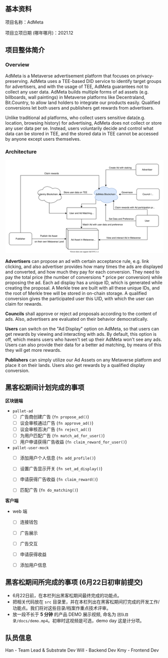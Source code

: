 ## 基本资料

项目名称：AdMeta

项目立项日期 (哪年哪月)：2021.12

## 项目整体简介

### Overview

AdMeta is a Metaverse advertisement platform that focuses on privacy-preserving. AdMeta uses a TEE-based DID service to identify target groups for advertisers, and with the usage of TEE, AdMeta guarantees not to collect any user data. AdMeta builds multiple forms of ad assets (e.g. billboards, wall paintings) in Metaverse platforms like Decentraland, Bit.Country, to allow land holders to integrate our products easily. Qualified conversions let both users and publishers get rewards from advertisers. 

Unlike traditional ad platforms, who collect users sensitive data(e.g. location, browsing history) for advertising, AdMeta does not collect or store any user data per se. Instead, users voluntarily decide and control what data can be stored in TEE, and the stored data in TEE cannot be accessed by anyone except users themselves.

### Architecture

![AdMeta Architecture](https://raw.githubusercontent.com/h4n0/gists/master/admeta/admeta_architecture.svg)

**Advertisers** can propose an ad with certain acceptance rule, e.g. link clicking, and also advertiser provides how many times the ads are displayed and converted, and how much they pay for each conversion. They need to pay the total price (the number of conversions * price per conversion) while proposing the ad. Each ad display has a unique ID, which is generated while creating the proposal. A Merkle tree are built with all these unique IDs, and the root of Merkle tree will be stored in on-chain storage. A qualified conversion gives the participated user this UID, with which the user can claim for rewards.

**Councils** shall approve or reject ad proposals according to the content of ads. Also, advertisers are evaluated on their behavior democratically.

**Users** can switch on the "Ad Display" option on AdMeta, so that users can get rewards by viewing and interacting with ads. By default, this option is off, which means users who haven't set up their AdMeta won't see any ads. Users can also provide their data for a better ad matching, by means of this they will get more rewards.

**Publishers** can simply utilize our Ad Assets on any Metaverse platform and place it on their lands. Users also get rewards by a qualified display conversion.



## 黑客松期间计划完成的事项


**区块链端**

- `pallet-ad`
  - [ ] 广告商创建广告 (`fn propose_ad()`)
  - [ ] 议会审核通过广告 (`fn approve_ad()`)
  - [ ] 议会审核否决广告 (`fn reject_ad()`)
  - [ ] 为用户匹配广告 (`fn match_ad_for_user()`)
  - [ ] 用户申请获得广告收益 (`fn claim_reward_for_user()`)

- `pallet-user-mock`
  - [ ] 添加用户个人信息 (`fn add_profile()`)
  - [ ] 设置广告显示开关 (`fn set_ad_display()`)
  - [ ] 申请获得广告收益 (`fn claim_reward()`)
  - [ ] 匹配广告 (`fn do_matching()`)


**客户端**

- web 端
  - [ ] 连接钱包
  - [ ] 广告展示
  - [ ] 广告交互
  - [ ] 申请获得收益
  - [ ] 添加用户信息


## 黑客松期间所完成的事项 (6月22日初审前提交)

- 6月22日前，在本栏列出黑客松期间最终完成的功能点。
- 把相关代码放在 `src` 目录里，并在本栏列出在黑客松期间打完成的开发工作/功能点。我们将对这些目录/档案作重点技术评审。
- 放一段不长于 **5 分钟** 的产品 DEMO 展示视频, 命名为 `团队目录/docs/demo.mp4`。初审时这视频是可选，demo day 这是计分项。

## 队员信息

Han - Team Lead & Substrate Dev
Will - Backend Dev
Kmy - Frontend Dev
